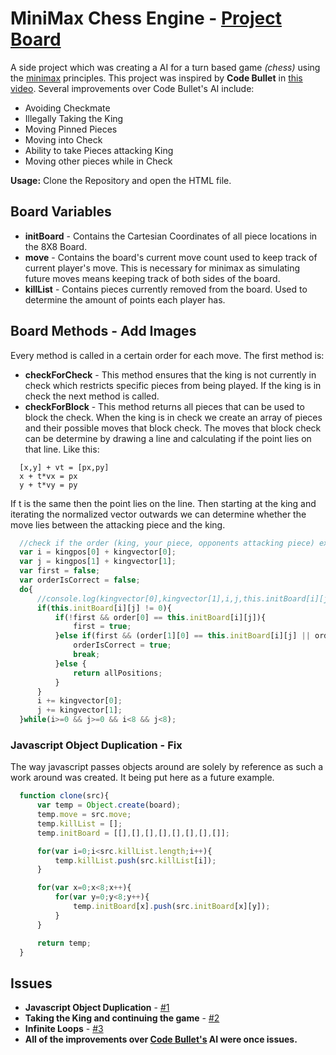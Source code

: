 # MiniMax Chess Engine - [Project Board](https://github.com/users/achen4824/projects/1)

A side project which was creating a AI for a turn based game *(chess)* using the [minimax](https://en.wikipedia.org/wiki/Minimax) principles. This project was inspired by **Code Bullet** in [this video](https://www.youtube.com/watch?v=DZfv0YgLJ2Q). Several improvements over Code Bullet's AI include: 
* Avoiding Checkmate
* Illegally Taking the King
* Moving Pinned Pieces
* Moving into Check
* Ability to take Pieces attacking King
* Moving other pieces while in Check

**Usage:** Clone the Repository and open the HTML file. 

## Board Variables

* **initBoard** - Contains the Cartesian Coordinates of all piece locations in the 8X8 Board. 
* **move** - Contains the board's current move count used to keep track of current player's move. This is necessary for minimax as simulating future moves means keeping track of both sides of the board.
* **killList** - Contains pieces currently removed from the board. Used to determine the amount of points each player has.

## Board Methods - Add Images

Every method is called in a certain order for each move. The first method is:
* **checkForCheck** - This method ensures that the king is not currently in check which restricts specific pieces from being played. If the king is in check the next method is called.
* **checkForBlock** - This method returns all pieces that can be used to block the check. When the king is in check we create an array of pieces and their possible moves that block check. The moves that block check can be determine by drawing a line and calculating if the point lies on that line. Like this:
```
  [x,y] + vt = [px,py]
  x + t*vx = px
  y + t*vy = py
```
If t is the same then the point lies on the line. Then starting at the king and iterating the normalized vector outwards we can determine whether the move lies between the attacking piece and the king. 
```javascript
  //check if the order (king, your piece, opponents attacking piece) exists
  var i = kingpos[0] + kingvector[0];
  var j = kingpos[1] + kingvector[1];
  var first = false;
  var orderIsCorrect = false;
  do{
      //console.log(kingvector[0],kingvector[1],i,j,this.initBoard[i][j]);
      if(this.initBoard[i][j] != 0){
          if(!first && order[0] == this.initBoard[i][j]){
              first = true;
          }else if(first && (order[1][0] == this.initBoard[i][j] || order[1][1] == this.initBoard[i][j])){
              orderIsCorrect = true;
              break;
          }else {
              return allPositions;
          }
      }
      i += kingvector[0];
      j += kingvector[1];
  }while(i>=0 && j>=0 && i<8 && j<8);
```

### Javascript Object Duplication - Fix
The way javascript passes objects around are solely by reference as such a work around was created. It being put here as a future example. 
```javascript
  function clone(src){
      var temp = Object.create(board);
      temp.move = src.move;
      temp.killList = [];
      temp.initBoard = [[],[],[],[],[],[],[],[]];

      for(var i=0;i<src.killList.length;i++){
          temp.killList.push(src.killList[i]);
      }

      for(var x=0;x<8;x++){
          for(var y=0;y<8;y++){
              temp.initBoard[x].push(src.initBoard[x][y]);
          }
      }

      return temp;
  }

```

## Issues
* **Javascript Object Duplication** - [#1](/../../issues/1)
* **Taking the King and continuing the game** - [#2](/../../issues/2)
* **Infinite Loops** - [#3](/../../issues/3)
* **All of the improvements over [Code Bullet's]() AI were once issues.**
